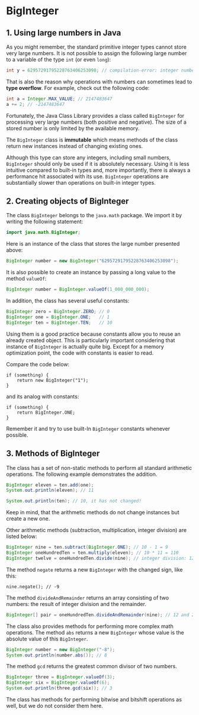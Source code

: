 # BigInteger

## 1. Using large numbers in Java

As you might remember, the standard primitive integer types cannot store very large numbers. It is not possible to assign the following large number to a variable of the type `int` (or even `long`):
```java
int y = 62957291795228763406253098; // compilation-error: integer number too large
```

That is also the reason why operations with numbers can sometimes lead to **type overflow**. For example, check out the following code:
```java
int a = Integer.MAX_VALUE; // 2147483647
a += 2; // -2147483647
```

Fortunately, the Java Class Library provides a class called `BigInteger` for processing very large numbers (both positive and negative). The size of a stored number is only limited by the available memory.

The `BigInteger` class is **immutable** which means methods of the class return new instances instead of changing existing ones.

Although this type can store any integers, including small numbers, `BigInteger` should only be used if it is absolutely necessary. Using it is less intuitive compared to built-in types and, more importantly, there is always a performance hit associated with its use. `BigInteger` operations are substantially slower than operations on built-in integer types.

## 2. Creating objects of BigInteger

The class `BigInteger` belongs to the `java.math` package. We import it by writing the following statement:

```java
import java.math.BigInteger;
```

Here is an instance of the class that stores the large number presented above:

```java
BigInteger number = new BigInteger("62957291795228763406253098");
```

It is also possible to create an instance by passing a long value to the method `valueOf`:
```java
BigInteger number = BigInteger.valueOf(1_000_000_000);
```

In addition, the class has several useful constants:

```java
BigInteger zero = BigInteger.ZERO; // 0
BigInteger one = BigInteger.ONE;   // 1
BigInteger ten = BigInteger.TEN;   // 10
```

Using them is a good practice because constants allow you to reuse an already created object. This is particularly important considering that instance of `BigInteger` is actually quite big. Except for a memory optimization point, the code with constants is easier to read.

Compare the code below:

```
if (something) {
    return new BigInteger("1");
}
```

and its analog with constants:
```
if (something) {
    return BigInteger.ONE;
}
```

Remember it and try to use built-In `BigInteger` constants whenever possible.

## 3. Methods of BigInteger

The class has a set of non-static methods to perform all standard arithmetic operations. The following example demonstrates the addition.

```java
BigInteger eleven = ten.add(one);
System.out.println(eleven); // 11

System.out.println(ten); // 10, it has not changed!
```

Keep in mind, that the arithmetic methods do not change instances but create a new one.

Other arithmetic methods (subtraction, multiplication, integer division) are listed below:

```java
BigInteger nine = ten.subtract(BigInteger.ONE); // 10 - 1 = 9
BigInteger oneHundredTen = ten.multiply(eleven); // 10 * 11 = 110
BigInteger twelve = oneHundredTen.divide(nine); // integer division: 12
```

The method `negate` returns a new `BigInteger` with the changed sign, like this:

```
nine.negate(); // -9
```

The method `divideAndRemainder` returns an array consisting of two numbers: the result of integer division and the remainder.

```java
BigInteger[] pair = oneHundredTen.divideAndRemainder(nine); // 12 and 2
```

The class also provides methods for performing more complex math operations. The method `abs` returns a new `BigInteger` whose value is the absolute value of this `BigInteger`.

```java
BigInteger number = new BigInteger("-8");
System.out.println(number.abs()); // 8
```

The method `gcd` returns the greatest common divisor of two numbers.

```java
BigInteger three = BigInteger.valueOf(3);
BigInteger six = BigInteger.valueOf(6);
System.out.println(three.gcd(six)); // 3
```

The class has methods for performing bitwise and bitshift operations as well, but we do not consider them here.
